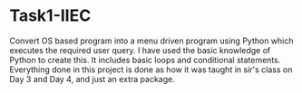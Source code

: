 # Task1-IIEC
Convert OS based program into a menu driven program using Python which executes the required user query.
I have used the basic knowledge of Python to create this. It includes basic loops and conditional statements. Everything done in this project is done as how it was taught in sir's class on Day 3 and Day 4, and just an extra package.
